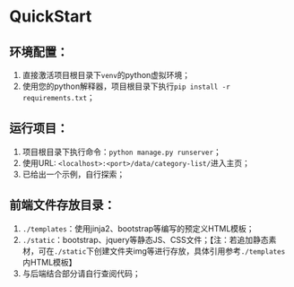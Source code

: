 # QuickStart

## 环境配置：
1. 直接激活项目根目录下`venv`的python虚拟环境；
2. 使用您的python解释器，项目根目录下执行`pip install -r requirements.txt`；

## 运行项目：
1. 项目根目录下执行命令：`python manage.py runserver`；
2. 使用URL: `<localhost>:<port>/data/category-list/`进入主页；
3. 已给出一个示例，自行探索；

## 前端文件存放目录：
1. `./templates`：使用jinja2、bootstrap等编写的预定义HTML模板；
2. `./static`：bootstrap、jquery等静态JS、CSS文件；【注：若追加静态素材，可在`./static`下创建文件夹img等进行存放，具体引用参考`./templates`内HTML模板】
3. 与后端结合部分请自行查阅代码；


